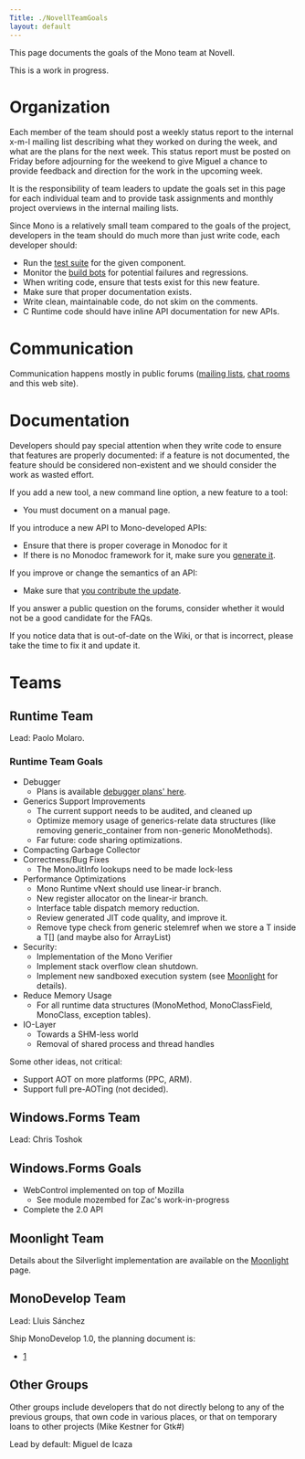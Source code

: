 ```yaml
---
Title: ./NovellTeamGoals
layout: default
---
```


This page documents the goals of the Mono team at Novell.

This is a work in progress.

Organization
============

Each member of the team should post a weekly status report to the
internal x-m-l mailing list describing what they worked on during the
week, and what are the plans for the next week. This status report must
be posted on Friday before adjourning for the weekend to give Miguel a
chance to provide feedback and direction for the work in the upcoming
week.

It is the responsibility of team leaders to update the goals set in this
page for each individual team and to provide task assignments and
monthly project overviews in the internal mailing lists.

Since Mono is a relatively small team compared to the goals of the
project, developers in the team should do much more than just write
code, each developer should:

-   Run the [test suite]({{site.url}}/Test_Suite "wikilink") for the given component.
-   Monitor the [build bots](http://wrench.mono-project.com/builds) for
    potential failures and regressions.
-   When writing code, ensure that tests exist for this new feature.
-   Make sure that proper documentation exists.
-   Write clean, maintainable code, do not skim on the comments.
-   C Runtime code should have inline API documentation for new APIs.

Communication
=============

Communication happens mostly in public forums ([mailing
lists]({{site.url}}/Mailing_Lists "wikilink"), [chat rooms]({{site.url}}/IRC "wikilink") and this
web site).

Documentation
=============

Developers should pay special attention when they write code to ensure
that features are properly documented: if a feature is not documented,
the feature should be considered non-existent and we should consider the
work as wasted effort.

If you add a new tool, a new command line option, a new feature to a
tool:

-   You must document on a manual page.

If you introduce a new API to Mono-developed APIs:

-   Ensure that there is proper coverage in Monodoc for it
-   If there is no Monodoc framework for it, make sure you [generate
    it]({{site.url}}/Generating_Documentation "wikilink").

If you improve or change the semantics of an API:

-   Make sure that [you contribute the
    update]({{site.url}}/Monodoc_Contributing "wikilink").

If you answer a public question on the forums, consider whether it would
not be a good candidate for the FAQs.

If you notice data that is out-of-date on the Wiki, or that is
incorrect, please take the time to fix it and update it.

Teams
=====

Runtime Team
------------

Lead: Paolo Molaro.

### Runtime Team Goals

-   Debugger
    -   Plans is available [debugger plans'
        here](Debugger#{{site.url}}/Plan "wikilink").
-   Generics Support Improvements
    -   The current support needs to be audited, and cleaned up
    -   Optimize memory usage of generics-relate data structures (like
        removing generic\_container from non-generic MonoMethods).
    -   Far future: code sharing optimizations.
-   Compacting Garbage Collector
-   Correctness/Bug Fixes
    -   The MonoJitInfo lookups need to be made lock-less
-   Performance Optimizations
    -   Mono Runtime vNext should use linear-ir branch.
    -   New register allocator on the linear-ir branch.
    -   Interface table dispatch memory reduction.
    -   Review generated JIT code quality, and improve it.
    -   Remove type check from generic stelemref when we store a T
        inside a T[] (and maybe also for ArrayList)
-   Security:
    -   Implementation of the Mono Verifier
    -   Implement stack overflow clean shutdown.
    -   Implement new sandboxed execution system (see
        [Moonlight](Moonlight#{{site.url}}/Security_Model "wikilink") for details).
-   Reduce Memory Usage
    -   For all runtime data structures (MonoMethod, MonoClassField,
        MonoClass, exception tables).
-   IO-Layer
    -   Towards a SHM-less world
    -   Removal of shared process and thread handles

Some other ideas, not critical:

-   Support AOT on more platforms (PPC, ARM).
-   Support full pre-AOTing (not decided).

Windows.Forms Team
------------------

Lead: Chris Toshok

Windows.Forms Goals
-------------------

-   WebControl implemented on top of Mozilla
    -   See module mozembed for Zac's work-in-progress
-   Complete the 2.0 API

Moonlight Team
--------------

Details about the Silverlight implementation are available on the
[Moonlight]({{site.url}}/Moonlight "wikilink") page.

MonoDevelop Team
----------------

Lead: Lluis Sánchez

Ship MonoDevelop 1.0, the planning document is:

-   [1](http://spreadsheets.google.com/ccc?key=pS-RZuhR9F_CaaOcopqtFOg)

Other Groups
------------

Other groups include developers that do not directly belong to any of
the previous groups, that own code in various places, or that on
temporary loans to other projects (Mike Kestner for Gtk\#)

Lead by default: Miguel de Icaza
